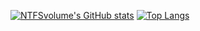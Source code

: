 [![NTFSvolume's GitHub stats](https://github-readme-stats.vercel.app/api?username=NTFSvolume&show_icons=true&theme=transparent&card_width=400&show=reviews,discussions_answered,prs_merged_percentage)](https://github.com/NTFSvolume/NTFSvolume)
[![Top Langs](https://github-readme-stats.vercel.app/api/top-langs/?username=NTFSvolume&theme=transparent&card_width=400&layout=normal)](https://github.com/NTFSvolume/NTFSvolume)
